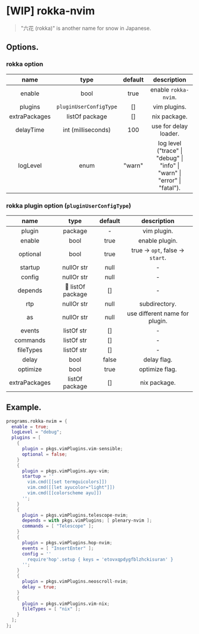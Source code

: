 # [WIP] rokka-nvim

> "六花 (rokka)" is another name for snow in Japanese.

## Options.

### rokka option

| name | type | default | description |
|:-:|:-:|:-:|:-:|
| enable | bool | true | enable `rokka-nvim`. |
| plugins | `pluginUserConfigType` | [] | vim plugins. |
| extraPackages | listOf package | [] | nix package. |
| delayTime | int (milliseconds) | 100 | use for delay loader. |
| logLevel | enum | "warn" | log level ("trace" \| "debug" \| "info" \| "warn" \| "error" \| "fatal"). |

### rokka plugin option (`pluginUserConfigType`)

| name | type | default | description |
|:-:|:-:|:-:|:-:|
| plugin | package | - | vim plugin. |
| enable | bool | true | enable plugin. |
| optional | bool | true | true -> `opt`, false -> `start`. |
| startup | nullOr str | null | - |
| config | nullOr str | null | - |
| depends | :construction: listOf package | [] | - |
| rtp | nullOr str | null | subdirectory. |
| as | nullOr str | null | use different name for plugin. |
| events | listOf str | [] | - |
| commands | listOf str | [] | - |
| fileTypes | listOf str | [] | - |
| delay | bool | false | delay flag. |
| optimize | bool | true | optimize flag. |
| extraPackages | listOf package | [] | nix package. |

## Example.

```nix
programs.rokka-nvim = {
  enable = true;
  logLevel = "debug";
  plugins = [
    {
      plugin = pkgs.vimPlugins.vim-sensible;
      optional = false;
    }
    {
      plugin = pkgs.vimPlugins.ayu-vim;
      startup = ''
        vim.cmd([[set termguicolors]])
        vim.cmd([[let ayucolor="light"]])
        vim.cmd([[colorscheme ayu]])
      '';
    }
    {
      plugin = pkgs.vimPlugins.telescope-nvim;
      depends = with pkgs.vimPlugins; [ plenary-nvim ];
      commands = [ "Telescope" ];
    }
    {
      plugin = pkgs.vimPlugins.hop-nvim;
      events = [ "InsertEnter" ];
      config = ''
        require'hop'.setup { keys = 'etovxqpdygfblzhckisuran' }
      '';
    }
    {
      plugin = pkgs.vimPlugins.neoscroll-nvim;
      delay = true;
    }
    {
      plugin = pkgs.vimPlugins.vim-nix;
      fileTypes = [ "nix" ];
    }
  ];
};
```